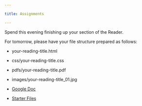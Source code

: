 ```yaml
---

title: Assignments

---
```


Spend this evening finishing up your section of the Reader. 

For tomorrow, please have your file structure prepared as follows: 
- your-reading-title.html
- css/your-reading-title.css
- pdfs/your-reading-title.pdf
- images/your-reading-title_01.jpg

- [Google Doc](https://docs.google.com/document/d/1hE_ABfU3xhDnPY29B1fxySxiA5ChX02GK6PXMgNG858/edit)
- [Starter Files](https://github.com/rahulshinde/2_starter_files)